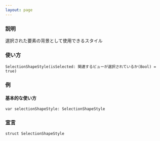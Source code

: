 ```yaml
---
layout: page
---
```


### 説明

選択された要素の背景として使用できるスタイル

### 使い方

    SelectionShapeStyle(isSelected: 関連するビューが選択されているか(Bool) = true)

### 例

#### 基本的な使い方

    var selectionShapeStyle: SelectionShapeStyle

### 宣言

    struct SelectionShapeStyle

